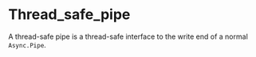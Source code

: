 # Thread_safe_pipe

A thread-safe pipe is a thread-safe interface to the write end of a normal
`Async.Pipe`.
